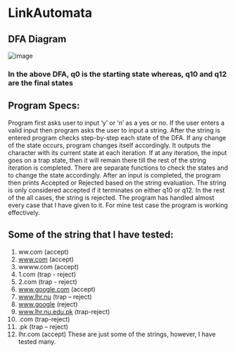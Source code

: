 # LinkAutomata
## DFA Diagram
![image](https://user-images.githubusercontent.com/68730185/129154429-ee0f36b3-8c5d-472a-aa8a-02f2f463d71a.png)
### In the above DFA, q0 is the starting state whereas, q10 and q12 are the final states

## Program Specs:
Program first asks user to input ‘y’ or ‘n’ as a yes or no. If the user enters a valid input then program asks the user to input a string. 
After the string is entered program checks step-by-step each state of the DFA. If any change of the state occurs, program changes itself accordingly. 
It outputs the character with its current state at each iteration. If at any iteration, the input goes on a trap state, then it will remain there till the rest of the string iteration is completed. 
There are separate functions to check the states and to change the state accordingly. After an input is completed, the program then prints Accepted or Rejected based on the string evaluation. The string is only considered accepted if it terminates on either q10 or q12. In the rest of the all cases, the string is rejected. 
The program has handled almost every case that I have given to it. For mine test case the program is working effectively. 

## Some of the string that I have tested:
1.	ww.com (accept)
2.	www.com (accept)
3.	wwww.com (accept)
4.	1.com (trap - reject)
5.	2.com (trap - reject)
6.	www.google.com (accept)
7.	www.lhr.nu (trap – reject)
8.	www.google (reject)
9.	www.lhr.nu.edu.pk (trap-reject)
10.	.com (trap-reject)
11.	.pk (trap – reject)
12.	lhr.com (accept)
These are just some of the strings, however, I have tested many.

